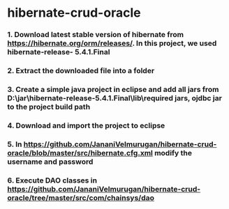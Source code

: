 # hibernate-crud-oracle

### 1. Download latest stable version of hibernate from https://hibernate.org/orm/releases/. In this project, we used hibernate-release-   5.4.1.Final
### 2. Extract the downloaded file into a folder
### 3. Create a simple java project in eclipse and add all jars from D:\jar\hibernate-release-5.4.1.Final\lib\required jars, ojdbc jar to the project build path
### 4. Download and import the project to eclipse
### 5. In https://github.com/JananiVelmurugan/hibernate-crud-oracle/blob/master/src/hibernate.cfg.xml modify the username and password
### 6. Execute DAO classes in https://github.com/JananiVelmurugan/hibernate-crud-oracle/tree/master/src/com/chainsys/dao
